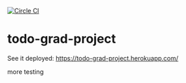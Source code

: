[![Circle CI](https://circleci.com/gh/seanworkcode/todo-grad-project/tree/master.svg?style=svg)](https://circleci.com/gh/seanworkcode/todo-grad-project/tree/master)

# todo-grad-project

See it deployed: https://todo-grad-project.herokuapp.com/

more testing
